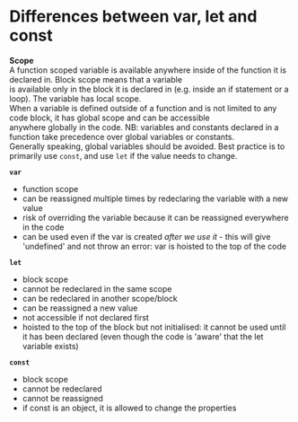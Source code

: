 # Differences between var, let and const

**Scope**  
A function scoped variable is available anywhere inside of the function it is declared in. Block scope means that a variable  
is available only in the block it is declared in (e.g. inside an if statement or a loop). The variable has local scope.  
When a variable is defined outside of a function and is not limited to any code block, it has global scope and can be accessible  
anywhere globally in the code. NB: variables and constants declared in a function take precedence over global 
variables or constants.  
Generally speaking, global variables should be avoided. Best practice is to primarily use `const`, and use `let` if the value needs to change.

**`var`**  
* function scope
* can be reassigned multiple times by redeclaring the variable with a new value
* risk of overriding the variable because it can be reassigned everywhere in the code
* can be used even if the var is created *after we use it* - this will give 'undefined' and not throw an error: var is hoisted to the top of the code

**`let`**  
* block scope
* cannot be redeclared in the same scope
* can be redeclared in another scope/block
* can be reassigned a new value
* not accessible if not declared first
* hoisted to the top of the block but not initialised: it cannot be used until it has been declared (even though the code is 'aware' that the let variable exists)

**`const`**  
* block scope
* cannot be redeclared
* cannot be reassigned
* if const is an object, it is allowed to change the properties

